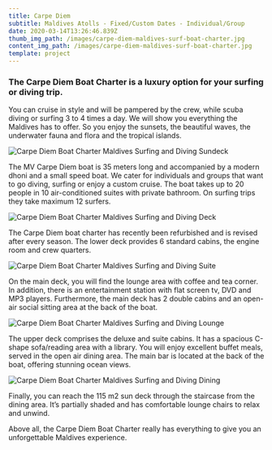 ```yaml
---
title: Carpe Diem
subtitle: Maldives Atolls - Fixed/Custom Dates - Individual/Group
date: 2020-03-14T13:26:46.839Z
thumb_img_path: /images/carpe-diem-maldives-surf-boat-charter.jpg
content_img_path: /images/carpe-diem-maldives-surf-boat-charter.jpg
template: project
---
```

### The Carpe Diem Boat Charter is a luxury option for your surfing or diving trip.

You can cruise in style and will be pampered by the crew, while scuba diving or surfing 3 to 4 times a day. We will show you everything the Maldives has to offer. So you enjoy the sunsets, the beautiful waves, the underwater fauna and flora and the tropical islands.

![Carpe Diem Boat Charter Maldives Surfing and Diving Sundeck](/images/carpe-diem-maldives-surf-boat-charter-sundeck.jpg "Carpe Diem Boat Charter Maldives Surfing and Diving ")

The MV Carpe Diem boat is 35 meters long and accompanied by a modern dhoni and a small speed boat. We cater for individuals and groups that want to go diving, surfing or enjoy a custom cruise. The boat takes up to 20 people in 10 air-conditioned suites with private bathroom. On surfing trips they take maximum 12 surfers.

![Carpe Diem Boat Charter Maldives Surfing and Diving Deck](/images/carpe-diem-boat-charter-maldives-5.jpg "Carpe Diem Boat Charter Maldives Surfing and Diving  Deck")

The Carpe Diem boat charter has recently been refurbished and is revised after every season. The lower deck provides 6 standard cabins, the engine room and crew quarters.

![Carpe Diem Boat Charter Maldives Surfing and Diving Suite](/images/carpe-diem-maldives-surf-boat-charter-suite.jpg "Carpe Diem Boat Charter Maldives Surfing and Diving Suite")

On the main deck, you will find the lounge area with coffee and tea corner. In addition, there is an entertainment station with flat screen tv, DVD and MP3 players. Furthermore, the main deck has 2 double cabins and an open-air social sitting area at the back of the boat.

![Carpe Diem Boat Charter Maldives Surfing and Diving Lounge](/images/carpe-diem-maldives-surf-boat-charter-lounge.jpg "Carpe Diem Boat Charter Maldives Surfing and Diving  Lounge")

The upper deck comprises the deluxe and suite cabins. It has a spacious C-shape sofa/reading area with a library. You will enjoy excellent buffet meals, served in the open air dining area. The main bar is located at the back of the boat, offering stunning ocean views.

![Carpe Diem Boat Charter Maldives Surfing and Diving Dining](/images/carpe-diem-maldives-surf-boat-charter-outside-dining.jpg "Carpe Diem Boat Charter Maldives Surfing and Diving  Dining")

Finally, you can reach the 115 m2 sun deck through the staircase from the dining area. It’s partially shaded and has comfortable lounge chairs to relax and unwind.

Above all, the Carpe Diem Boat Charter really has everything to give you an unforgettable Maldives experience.